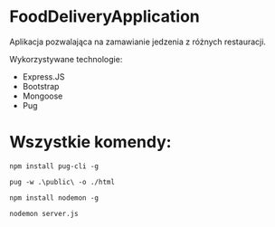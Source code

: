 # FoodDeliveryApplication

Aplikacja pozwalająca na zamawianie jedzenia z różnych restauracji.

Wykorzystywane technologie:
   - Express.JS
   - Bootstrap
   - Mongoose
   - Pug


# Wszystkie komendy:

``
npm install pug-cli -g
``

``
pug -w .\public\ -o ./html
``

``
npm install nodemon -g
``

``
nodemon server.js
``

